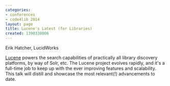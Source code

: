 ```yaml
---
categories:
- conferences
- code4lib 2014
layout: page
title: Lucene's Latest (for Libraries)
created: 1390338006
---
```

Erik Hatcher, LucidWorks

<a href="http://lucene.apache.org/">Lucene</a> powers the search capabilities of practically all library discovery platforms, by way of Solr, etc. The Lucene project evolves rapidly, and it's a full-time job to keep up with the ever improving features and scalability. This talk will distill and showcase the most relevant(!) advancements to date.
